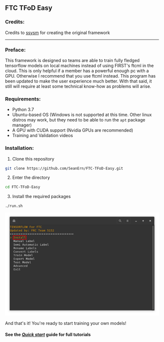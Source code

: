 ## FTC TFoD Easy

### Credits:
Credits to [ssysm](github.com/ssysm) for creating the original framework

***
### Preface:
This framework is designed so teams are able to train fully fledged tensorflow models on local machines instead of using FIRST's ftcml in the cloud. This is only helpful if a member has a powerful enough pc with a GPU. Otherwise I recommend that you use ftcml instead. This program has been updated to make the user experience much better. With that said, it still will require at least some technical know-how as problems will arise.


### Requirements:
- Python 3.7
- Ubuntu-based OS (Windows is not supported at this time. Other linux distros may work, but they need to be able to run the `apt` package manager)
- A GPU with CUDA support (Nvidia GPUs are recommended)
- Training and Validation videos

### Installation:
1. Clone this repository
```bash
git clone https://github.com/SeanErn/FTC-TFoD-Easy.git
```
2. Enter the directory
```bash
cd FTC-TFoD-Easy
```
3. Install the required packages
```bash
./run.sh
```
![InstallCmd](.readmePics/InstallCmd.png "InstallCmd")

And that's it! You're ready to start training your own models!

#### See the [*Quick start*](https://github.com/SeanErn/FTC-TFoD-Easy/wiki/quickstart) guide for full tutorials
